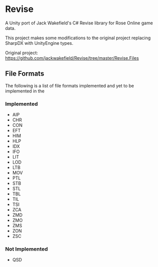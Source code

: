 # Revise
A Unity port of Jack Wakefield's C# Revise library for Rose Online game data.

This project makes some modifications to the original project replacing SharpDX
with UnityEngine types.

Original project: https://github.com/jackwakefield/Revise/tree/master/Revise.Files

## File Formats
The following is a list of file formats implemented and yet to be implemented in the

### Implemented

* AIP
* CHR
* CON
* EFT
* HIM
* HLP
* IDX
* IFO
* LIT
* LOD
* LTB
* MOV
* PTL
* STB
* STL
* TBL
* TIL
* TSI
* ZCA
* ZMD
* ZMO
* ZMS
* ZON
* ZSC

### Not Implemented

* QSD
